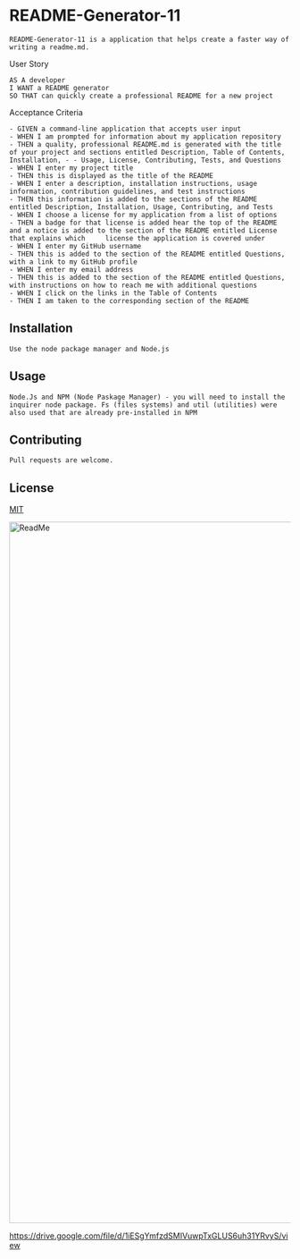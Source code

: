 # README-Generator-11
```
README-Generator-11 is a application that helps create a faster way of writing a readme.md.
```

User Story
```
AS A developer
I WANT a README generator
SO THAT can quickly create a professional README for a new project
```
Acceptance Criteria
```
- GIVEN a command-line application that accepts user input
- WHEN I am prompted for information about my application repository
- THEN a quality, professional README.md is generated with the title of your project and sections entitled Description, Table of Contents, Installation, - - Usage, License, Contributing, Tests, and Questions
- WHEN I enter my project title
- THEN this is displayed as the title of the README
- WHEN I enter a description, installation instructions, usage information, contribution guidelines, and test instructions
- THEN this information is added to the sections of the README entitled Description, Installation, Usage, Contributing, and Tests
- WHEN I choose a license for my application from a list of options
- THEN a badge for that license is added hear the top of the README and a notice is added to the section of the README entitled License that explains which     license the application is covered under
- WHEN I enter my GitHub username
- THEN this is added to the section of the README entitled Questions, with a link to my GitHub profile
- WHEN I enter my email address
- THEN this is added to the section of the README entitled Questions, with instructions on how to reach me with additional questions
- WHEN I click on the links in the Table of Contents
- THEN I am taken to the corresponding section of the README
```

## Installation
```
Use the node package manager and Node.js 
```

## Usage
```
Node.Js and NPM (Node Paskage Manager) - you will need to install the inquirer node package. Fs (files systems) and util (utilities) were also used that are already pre-installed in NPM
```

## Contributing
```
Pull requests are welcome.
```

## License

[MIT](https://choosealicense.com/licenses/mit/)



<img width="1255" alt="ReadMe" src="https://user-images.githubusercontent.com/67169488/91751673-c87ef880-eb8a-11ea-84a3-9e8c5b18e37b.png">

https://drive.google.com/file/d/1iESgYmfzdSMIVuwpTxGLUS6uh31YRvyS/view
